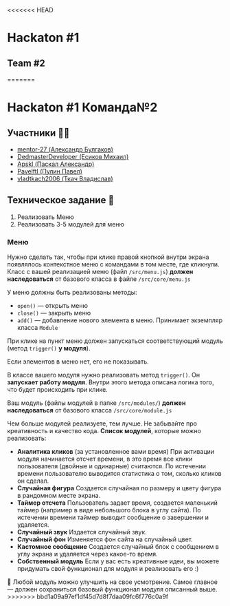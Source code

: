 <<<<<<< HEAD
# Hackaton #1
## Team #2
=======
# Hackaton #1 Команда№2

## Участники 👨‍💻
* [mentor-27 (Александр Булгаков)](https://github.com/mentor-27)
* [DedmasterDeveloper (Есиков Михаил)](https://github.com/DedmasterDeveloper)
* [Apskl (Паскал Александр)](https://github.com/Apskl)
* [Pavelftl (Пулин Павел)](https://github.com/Pavelftl)
* [vladtkach2006 (Ткач Владислав)](https://github.com/vladtkach2006)

## Техническое задание 📄
1. Реализовать Меню
2. Реализовать 3-5 модулей для меню

### Меню

Нужно сделать так, чтобы при клике правой кнопкой внутри экрана появлялось контекстное меню с командами в том месте, где кликнули.  
Класс с вашей реализацией меню (файл `/src/menu.js`) **должен наследоваться** от базового класса в файле `/src/core/menu.js`

У меню должны быть реализованы методы:

- `open()` — открыть меню
- `close()` — закрыть меню
- `add()` — добавление нового элемента в меню. Принимает экземпляр класса `Module`

При клике на пункт меню должен запускаться соответствующий модуль (метод `trigger()` **у модуля**).

Если элементов в меню нет, его не показывать.  

В классе вашего модуля нужно реализовать метод `trigger()`. Он **запускает работу модуля**. Внутри этого метода описана логика того, что будет происходить при клике.

Ваш модуль (файлы модулей в папке `/src/modules/`) **должен наследоваться** от базового класса `/src/core/module.js`

Чем больше модулей реализуете, тем лучше. Не забывайте про креативность и качество кода.
**Список модулей**, которые можно реализовать:

- **Аналитика кликов** (за установленное вами время)
  При активации модуля начинается отсчет времени, в это время все клики пользователя (двойные и одинарные) считаются. По истечении времени пользователю выводится статистика о том, сколько кликов он сделал.
- **Случайная фигура**
  Создается случайная по размеру и цвету фигура в рандомном месте экрана.
- **Таймер отсчета**
  Пользователь задает время, создается маленький таймер (например в виде небольшого блока в углу сайта). По истечении времени таймер выводит сообщение о завершении и удаляется.
- **Случайный звук**
  Издается случайный звук.
- **Случайный фон**
  Изменяется фон сайта на случайный цвет.
- **Кастомное сообщение**
  Создается случайный блок с сообщением в углу экрана и удаляется через какое-то время.
- **Собственный модуль**
  Если у вас есть креативные идеи, вы можете придумать свой функционал для модуля и реализовать его :)


<aside>
🧐 Любой модуль можно улучшить на свое усмотрение. Самое главное — должен сохраниться базовый функционал модуля описанный выше.

</aside>
>>>>>>> bbd1a09a97ef1df45d7d8f7daa09fc6f776c0a9f
